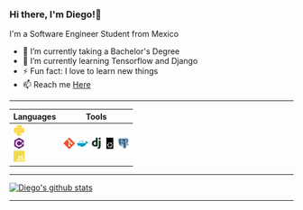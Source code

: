 ### Hi there, I'm Diego!👋

I'm a Software Engineer Student from Mexico

- 🔭 I’m currently taking a Bachelor's Degree
- 🌱 I’m currently learning Tensorflow and Django
- ⚡ Fun fact: I love to learn new things
- 📫 Reach me [Here](https://www.linkedin.com/in/diegocabreranieto/)

---

<center>

| Languages | Tools |
|-----------|-------|
| <code><img height="20" src="https://raw.githubusercontent.com/devicons/devicon/master/icons/python/python-plain.svg"> </code> <code><img height="20" src="https://raw.githubusercontent.com/devicons/devicon/master/icons/csharp/csharp-plain.svg"> <code><img height="20" src="https://raw.githubusercontent.com/devicons/devicon/master/icons/javascript/javascript-plain.svg"></code> | <code><img height="20" src="https://raw.githubusercontent.com/devicons/devicon/master/icons/git/git-plain.svg"></code> <code><img height="20" src="https://raw.githubusercontent.com/devicons/devicon/master/icons/docker/docker-plain.svg"></code> <code><img height="20" src="https://raw.githubusercontent.com/devicons/devicon/master/icons/django/django-plain.svg"></code> <code><img height="20" src="https://raw.githubusercontent.com/devicons/devicon/master/icons/ubuntu/ubuntu-plain.svg"></code> <code><img height="20" src="https://raw.githubusercontent.com/devicons/devicon/master/icons/postgresql/postgresql-plain.svg"></code>|

</center>

---

[![Diego's github stats](https://github-readme-stats.vercel.app/api?username=DiegoCabreraN&count_private=true&show_icons=true&hide=issues,contribs)](https://github.com/DiegoCabreraN)

---